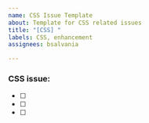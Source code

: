 ```yaml
---
name: CSS Issue Template
about: Template for CSS related issues
title: "[CSS] "
labels: CSS, enhancement
assignees: bsalvania

---
```


### CSS issue:
- [ ] 
- [ ] 
- [ ]

